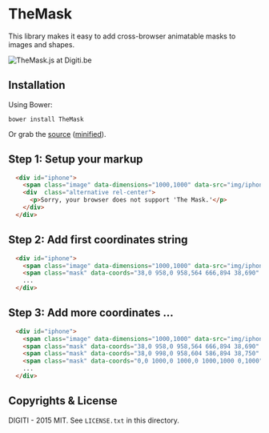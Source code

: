 # TheMask

This library makes it easy to add cross-browser animatable masks to images and shapes.

![TheMask.js at Digiti.be](http://client.digiti.be/digiti-website/github/themask-cover.png "TheMask.js at Digiti.be")

## Installation

Using Bower:

    bower install TheMask

Or grab the [source](https://github.com/wautersj/TheMask/dist/TheMask.js) ([minified](https://github.com/wautersj/TheMask/dist/TheMask.min.js)).

## Step 1: Setup your markup
```html
  <div id="iphone">
    <span class="image" data-dimensions="1000,1000" data-src="img/iphone.png"></span>
    <div  class="alternative rel-center">
      <p>Sorry, your browser does not support 'The Mask.'</p>
    </div>
  </div>
```

## Step 2: Add first coordinates string
```html
  <div id="iphone">
    <span class="image" data-dimensions="1000,1000" data-src="img/iphone.png"></span>
    <span class="mask" data-coords="38,0 958,0 958,564 666,894 38,690" data-mask-id="myFirstMask"></span>
    ...
  </div>
```

## Step 3: Add more coordinates ...
```html
  <div id="iphone">
    <span class="image" data-dimensions="1000,1000" data-src="img/iphone.png"></span>
    <span class="mask" data-coords="38,0 958,0 958,564 666,894 38,690" data-mask-id="myFirstMask"></span>
    <span class="mask" data-coords="38,0 998,0 958,604 586,894 38,750" data-mask-id="mySecondMask"></span>
    <span class="mask" data-coords="0,0 1000,0 1000,0 1000,1000 0,1000" data-mask-id="myThirdMask"></span>
    ...
  </div>
```


## Copyrights & License

DIGITI - 2015
MIT. See `LICENSE.txt` in this directory.

